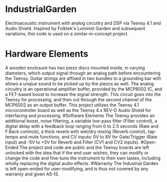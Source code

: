 # IndustrialGarden
Electroacoustic instrument with analog circuitry and DSP via Teensy 4.1 and Audio Shield.
Inspired by Folktek's Luminist Garden and subsequent variations, this code is used on a similar-in-concept project.
# Hardware Elements
A wooden enclosure has two piezo discs mounted inside, in varying diameters, which output signal through an analog path before encountering the Teensy. Guitar strings are affixed in two bundles to a grounding bar with allows a unqiue sound to be picked up by the piezos as well.
The analog circuitry is an operational amplifier buffer, provided by the MCP6002 IC, and a FET-based boost to increase the signal strength. This circuit goes into the Teensy for processing, and then out through the second channel of the MCP6002 as an output buffer.
This project utilizes the Teensy 4.1 microcontroller board as well as the Teensy 4.x REV-D Audio Shield for interfacing and processing.
#Software Elements
The Teensy provides an additional boost, noise filtering, a variable low-pass filter (Filter control), a digital delay with a feedback loop ranging from 0 to 2.5 seconds (Rate and F.Back controls), a thick reverb with wet/dry mixing (Reverb control), tap-tempo and mute functions, and CV inputs: 0V to 8V for Gate/Trigger (Rate input) and -5V to +5V for Reverb and Filter (CV1 and CV2 inputs).
#Open-Ended
The project and code are public and the Teensy boards are left unlocked with the idea that if the end user wishes, they can modify or change the code and fine-tune the instrument to their own tastes, including wholly replacing the digital audio effects.
#Warranty
The Industrial Garden is left open-ended for user-modifying, and is thus not covered by any warranty and given AS-IS.
